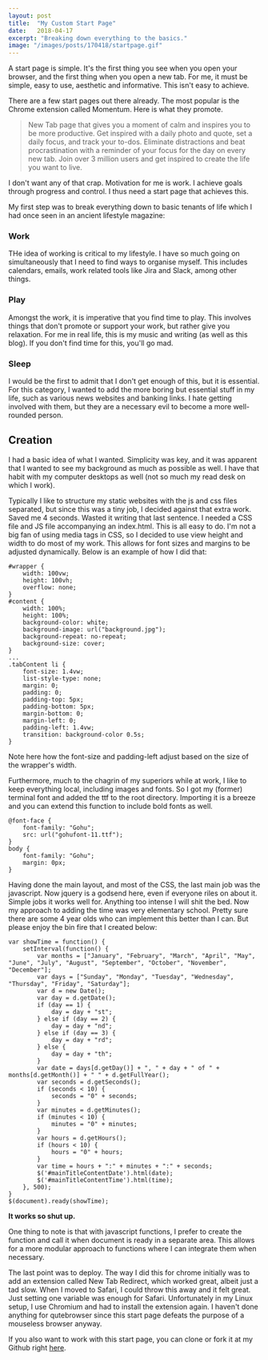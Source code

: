 ```yaml
---
layout: post
title:  "My Custom Start Page"
date:   2018-04-17
excerpt: "Breaking down everything to the basics."
image: "/images/posts/170418/startpage.gif"
---
```


A start page is simple. It's the first thing you see when you open your browser, and the first thing when you open a new tab. For me, it must be simple, easy to use, aesthetic and informative. This isn't easy to achieve.

There are a few start pages out there already. The most popular is the Chrome extension called Momentum. Here is what they promote.

> New Tab page that gives you a moment of calm and inspires you to be more productive. Get inspired with a daily photo and quote, set a daily focus, and track your to-dos. Eliminate distractions and beat procrastination with a reminder of your focus for the day on every new tab. Join over 3 million users and get inspired to create the life you want to live.

I don't want any of that crap. Motivation for me is work. I achieve goals through progress and control. I thus need a start page that achieves this.

My first step was to break everything down to basic tenants of life which I had once seen in an ancient lifestyle magazine:

### Work
THe idea of working is critical to my lifestyle. I have so much going on simultaneously that I need to find ways to organise myself. This includes calendars, emails, work related tools like Jira and Slack, among other things.

### Play
Amongst the work, it is imperative that you find time to play. This involves things that don't promote or support your work, but rather give you relaxation. For me in real life, this is my music and writing (as well as this blog). If you don't find time for this, you'll go mad.

### Sleep
I would be the first to admit that I don't get enough of this, but it is essential. For this category, I wanted to add the more boring but essential stuff in my life, such as various news websites and banking links. I hate getting involved with them, but they are a necessary evil to become a more well-rounded person.

## Creation
I had a basic idea of what I wanted. Simplicity was key, and it was apparent that I wanted to see my background as much as possible as well. I have that habit with my computer desktops as well (not so much my read desk on which I work).

Typically I like to structure my static websites with the js and css files separated, but since this was a tiny job, I decided against that extra work. Saved me 4 seconds. Wasted it writing that last sentence. I needed a CSS file and JS file accompanying an index.html. This is all easy to do. I'm not a big fan of using media tags in CSS, so I decided to use view height and width to do most of my work. This allows for font sizes and margins to be adjusted dynamically. Below is an example of how I did that:

```
#wrapper {
    width: 100vw;
    height: 100vh;
    overflow: none;
}
#content {
    width: 100%;
    height: 100%;
    background-color: white;
    background-image: url("background.jpg");
    background-repeat: no-repeat;
    background-size: cover;
}
...
.tabContent li {
    font-size: 1.4vw;
    list-style-type: none;
    margin: 0;
    padding: 0;
    padding-top: 5px;
    padding-bottom: 5px;
    margin-bottom: 0;
    margin-left: 0;
    padding-left: 1.4vw;
    transition: background-color 0.5s;
} 
```

Note here how the font-size and padding-left adjust based on the size of the wrapper's width.

Furthermore, much to the chagrin of my superiors while at work, I like to keep everything local, including images and fonts. So I got my (former) terminal font and added the ttf to the root directory. Importing it is a breeze and you can extend this function to include bold fonts as well.

```
@font-face {
    font-family: "Gohu";
    src: url("gohufont-11.ttf");
}
body {
    font-family: "Gohu";
    margin: 0px;
}
```

Having done the main layout, and most of the CSS, the last main job was the javascript. Now jquery is a godsend here, even if everyone riles on about it. Simple jobs it works well for. Anything too intense I will shit the bed. Now my approach to adding the time was very elementary school. Pretty sure there are some 4 year olds who can implement this better than I can. But please enjoy the bin fire that I created below:

```
var showTime = function() {
    setInterval(function() {
        var months = ["January", "February", "March", "April", "May", "June", "July", "August", "September", "October", "November", "December"];
        var days = ["Sunday", "Monday", "Tuesday", "Wednesday", "Thursday", "Friday", "Saturday"];
        var d = new Date();
        var day = d.getDate();
        if (day == 1) {
            day = day + "st";
        } else if (day == 2) {
            day = day + "nd";
        } else if (day == 3) {
            day = day + "rd";
        } else {
            day = day + "th";
        }
        var date = days[d.getDay()] + ", " + day + " of " + months[d.getMonth()] + " " + d.getFullYear();
        var seconds = d.getSeconds();
        if (seconds < 10) {
            seconds = "0" + seconds;
        }
        var minutes = d.getMinutes();
        if (minutes < 10) {
            minutes = "0" + minutes;
        }
        var hours = d.getHours();
        if (hours < 10) {
            hours = "0" + hours;
        }
        var time = hours + ":" + minutes + ":" + seconds;
        $('#mainTitleContentDate').html(date);
        $('#mainTitleContentTime').html(time);
    }, 500);
}
$(document).ready(showTime);
```

**It works so shut up.**

One thing to note is that with javascript functions, I prefer to create the function and call it when document is ready in a separate area. This allows for a more modular approach to functions where I can integrate them when necessary.

The last point was to deploy. The way I did this for chrome initially was to add an extension called New Tab Redirect, which worked great, albeit just a tad slow. When I moved to Safari, I could throw this away and it felt great. Just setting one variable was enough for Safari. Unfortunately in my Linux setup, I use Chromium and had to install the extension again. I haven't done anything for qutebrowser since this start page defeats the purpose of a mouseless browser anyway.

If you also want to work with this start page, you can clone or fork it at my Github right [here](https://github.com/coffeeandscripts/startPage).